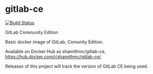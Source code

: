 # gitlab-ce
[![Build Status](https://travis-ci.org/rigoford/gitlab-ce.svg?branch=master)](https://travis-ci.org/rigoford/gitlab-ce)

GitLab Community Edition

Basic docker image of GitLab, Comunity Edition.

Available on Docker Hub as shamithmc/gitlab-ce, https://hub.docker.com/r/shamithmc/gitlab-ce/

Releases of this project will track the version of GitLab CE being used.

